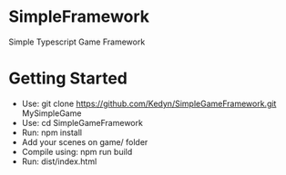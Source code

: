 # SimpleFramework
Simple Typescript Game Framework

# Getting Started

- Use: git clone https://github.com/Kedyn/SimpleGameFramework.git MySimpleGame
- Use: cd SimpleGameFramework
- Run: npm install
- Add your scenes on game/ folder
- Compile using: npm run build
- Run: dist/index.html


